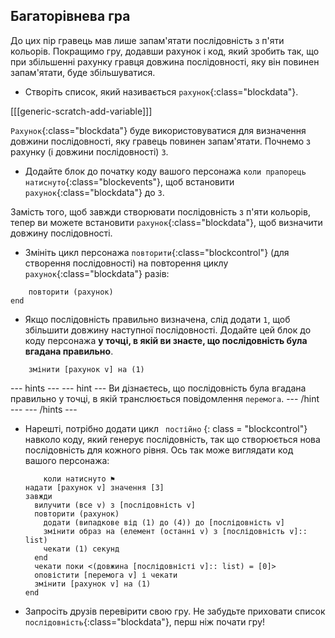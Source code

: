 ## Багаторівнева гра

До цих пір гравець мав лише запам'ятати послідовність з п'яти кольорів. Покращимо гру, додавши рахунок і код, який зробить так, що при збільшенні рахунку гравця довжина послідовності, яку він повинен запам'ятати, буде збільшуватися.

+ Створіть список, який називається `рахунок`{:class="blockdata"}.

[[[generic-scratch-add-variable]]]

`Рахунок`{:class="blockdata"} буде використовуватися для визначення довжини послідовності, яку гравець повинен запам'ятати. Почнемо з рахунку (і довжини послідовності) `3`.

+ Додайте блок до початку коду вашого персонажа `коли прапорець натиснуто`{:class="blockevents"}, щоб встановити `рахунок`{:class="blockdata"} до `3`.

Замість того, щоб завжди створювати послідовність з п'яти кольорів, тепер ви можете встановити `рахунок`{:class="blockdata"}, щоб визначити довжину послідовності.

+ Змініть цикл персонажа `повторити`{:class="blockcontrol"} (для створення послідовності) на повторення циклу `рахунок`{:class="blockdata"} разів:

```blocks
    повторити (рахунок)
end
```

+ Якщо послідовність правильно визначена, слід додати `1`, щоб збільшити довжину наступної послідовності. Додайте цей блок до коду персонажа **у точці, в якій ви знаєте, що послідовність була вгадана правильно**.

```blocks
    змінити [рахунок v] на (1)
```

\--- hints \--- \--- hint \--- Ви дізнаєтесь, що послідовність була вгадана правильно у точці, в якій транслюється повідомлення `перемога`. \--- /hint \--- \--- /hints \---

+ Нарешті, потрібно додати цикл ` постійно` {: class = "blockcontrol"} навколо коду, який генерує послідовність, так що створюється нова послідовність для кожного рівня. Ось так може виглядати код вашого персонажа:
    
    ```blocks
        коли натиснуто ⚑
    надати [рахунок v] значення [3]
    завжди 
      вилучити (все v) з [послідовність v]
      повторити (рахунок) 
        додати (випадкове від (1) до (4)) до [послідовність v]
        змінити образ на (елемент (останні v) з [послідовність v]:: list)
        чекати (1) секунд
      end
      чекати поки <(довжина [послідовністі v]:: list) = [0]>
      оповістити [перемога v] і чекати
      змінити [рахунок v] на (1)
    end
    ```

+ Запросіть друзів перевірити свою гру. Не забудьте приховати список `послідовність`{:class="blockdata"}, перш ніж почати гру!